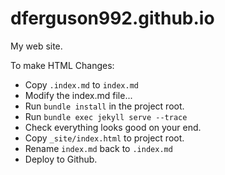 # dferguson992.github.io

My web site.

To make HTML Changes:
- Copy `.index.md` to `index.md`
- Modify the index.md file...
- Run `bundle install` in the project root.
- Run `bundle exec jekyll serve --trace`
- Check everything looks good on your end.
- Copy `_site/index.html` to project root.
- Rename `index.md` back to `.index.md`
- Deploy to Github.
